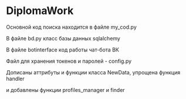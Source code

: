 # DiplomaWork
<p>Основной код поиска находится в файле my_cod.py</p>
<p>В файле bd.py класс базы данных sqlalchemy</p>
<p>В файле botinterface код работы чат-бота ВК</p>
<p>Файл для хранения токенов и паролей - config.py</p>
<p>Дописаны аттрибуты и функции класса NewData, упрощена функция handler</p>
<p> и добавлены функции profiles_manager и finder</p>

